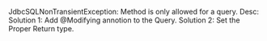 JdbcSQLNonTransientException: Method is only allowed for a query.
Desc:
Solution 1: Add @Modifying annotion to the Query.
Solution 2: Set the Proper Return type.
